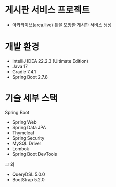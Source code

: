 # 게시판 서비스 프로젝트
- 아카라이브(arca.live) 틀을 모방한 게시판 서비스 생성

# 개발 환경
- IntelliJ IDEA 22.2.3 (Ultimate Edition)
- Java 17
- Gradle 7.4.1
- Spring Boot 2.7.8
# 기술 세부 스택
 Spring Boot
 - Spring Web
 - Spring Data JPA
 - Thymeleaf
 - Spring Security
 - MySQL Driver
 - Lombok
 - Spring Boot DevTools
 
 그 외
 - QueryDSL 5.0.0
 - BootStrap 5.2.0
 
